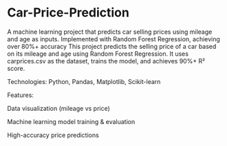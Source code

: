 # Car-Price-Prediction
A machine learning project that predicts car selling prices using mileage and age as inputs. Implemented with Random Forest Regression, achieving over 80%+ accuracy
This project predicts the selling price of a car based on its mileage and age using Random Forest Regression.
It uses carprices.csv as the dataset, trains the model, and achieves 90%+ R² score.

Technologies: Python, Pandas, Matplotlib, Scikit-learn

Features:

Data visualization (mileage vs price)

Machine learning model training & evaluation

High-accuracy price predictions
